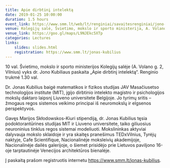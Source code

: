 ```yaml
---
title: Apie dirbtinį intelektą
date: 2019-01-25 10:00:00
duration: 1.5 hours
event_link: https://www.smm.lt/web/lt/renginiai/savaitesrenginiai/jono-kubiliaus-paskaita-apie-dirbtini-intelekta
venue: Kolegijų salė, Švietimo, mokslo ir sporto ministerija, A. Volano g. 2, Vilnius (Lithuania)
venue_link: https://goo.gl/maps/L9NJEkc5XTp
categories: Lectures
links:
    slides: slides.html
    registration: https://www.smm.lt/jonas-kubilius
---
```


10 val. Švietimo, mokslo ir sporto ministerijos Kolegijų salėje (A. Volano g. 2, Vilnius) vyks dr. Jono Kubiliaus paskaita „Apie dirbtinį intelektą“. Renginio trukmė 1.30 val.

Dr. Jonas Kubilius baigė matematikos ir fizikos studijas JAV Masačiusetso technologijos institute (MIT), įgijo dirbtinio intelekto magistro ir psichologijos mokslų daktaro laipsnį Liuveno universitete Belgijoje. Jo tyrimų sritis – žmogaus regos sistemos veikimo principai iš neuromokslų ir elgsenos perspektyvos.

Gavęs Marijos Skłodowskos-Kiuri stipendiją, dr. Jonas Kubilius tęsia podoktorantūrines studijas MIT ir Liuveno universitete, taiko giliuosius neuroninius tinklus regos sistemai modeliuoti. Mokslininkas aktyviai dalyvauja mokslo sklaidoje ir yra skaitęs pranešimus TEDxVilnius, Tyrėjų naktyje, Cafe Scientifique, Nacionalinėje moksleivių akademijoje, Nacionalinėje dailės galerijoje, o šiemet prisidėjo prie Lietuvos paviljono 16-oje tarptautinėje Venecijos architektūros bienalėje.

Į paskaitą prašom registruotis internetu https://www.smm.lt/jonas-kubilius.